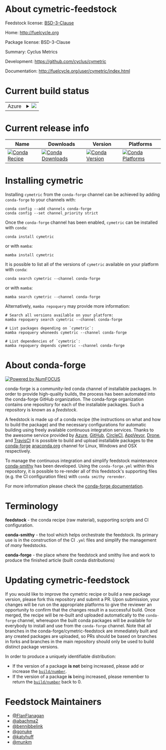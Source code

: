 About cymetric-feedstock
========================

Feedstock license: [BSD-3-Clause](https://github.com/conda-forge/cymetric-feedstock/blob/main/LICENSE.txt)

Home: http://fuelcycle.org

Package license: BSD-3-Clause

Summary: Cyclus Metrics

Development: https://github.com/cyclus/cymetric

Documentation: http://fuelcycle.org/user/cymetric/index.html

Current build status
====================


<table>
    
  <tr>
    <td>Azure</td>
    <td>
      <details>
        <summary>
          <a href="https://dev.azure.com/conda-forge/feedstock-builds/_build/latest?definitionId=4909&branchName=main">
            <img src="https://dev.azure.com/conda-forge/feedstock-builds/_apis/build/status/cymetric-feedstock?branchName=main">
          </a>
        </summary>
        <table>
          <thead><tr><th>Variant</th><th>Status</th></tr></thead>
          <tbody><tr>
              <td>linux_64_python3.10.____cpython</td>
              <td>
                <a href="https://dev.azure.com/conda-forge/feedstock-builds/_build/latest?definitionId=4909&branchName=main">
                  <img src="https://dev.azure.com/conda-forge/feedstock-builds/_apis/build/status/cymetric-feedstock?branchName=main&jobName=linux&configuration=linux%20linux_64_python3.10.____cpython" alt="variant">
                </a>
              </td>
            </tr><tr>
              <td>linux_64_python3.11.____cpython</td>
              <td>
                <a href="https://dev.azure.com/conda-forge/feedstock-builds/_build/latest?definitionId=4909&branchName=main">
                  <img src="https://dev.azure.com/conda-forge/feedstock-builds/_apis/build/status/cymetric-feedstock?branchName=main&jobName=linux&configuration=linux%20linux_64_python3.11.____cpython" alt="variant">
                </a>
              </td>
            </tr><tr>
              <td>linux_64_python3.12.____cpython</td>
              <td>
                <a href="https://dev.azure.com/conda-forge/feedstock-builds/_build/latest?definitionId=4909&branchName=main">
                  <img src="https://dev.azure.com/conda-forge/feedstock-builds/_apis/build/status/cymetric-feedstock?branchName=main&jobName=linux&configuration=linux%20linux_64_python3.12.____cpython" alt="variant">
                </a>
              </td>
            </tr><tr>
              <td>linux_64_python3.8.____cpython</td>
              <td>
                <a href="https://dev.azure.com/conda-forge/feedstock-builds/_build/latest?definitionId=4909&branchName=main">
                  <img src="https://dev.azure.com/conda-forge/feedstock-builds/_apis/build/status/cymetric-feedstock?branchName=main&jobName=linux&configuration=linux%20linux_64_python3.8.____cpython" alt="variant">
                </a>
              </td>
            </tr><tr>
              <td>linux_64_python3.9.____cpython</td>
              <td>
                <a href="https://dev.azure.com/conda-forge/feedstock-builds/_build/latest?definitionId=4909&branchName=main">
                  <img src="https://dev.azure.com/conda-forge/feedstock-builds/_apis/build/status/cymetric-feedstock?branchName=main&jobName=linux&configuration=linux%20linux_64_python3.9.____cpython" alt="variant">
                </a>
              </td>
            </tr>
          </tbody>
        </table>
      </details>
    </td>
  </tr>
</table>

Current release info
====================

| Name | Downloads | Version | Platforms |
| --- | --- | --- | --- |
| [![Conda Recipe](https://img.shields.io/badge/recipe-cymetric-green.svg)](https://anaconda.org/conda-forge/cymetric) | [![Conda Downloads](https://img.shields.io/conda/dn/conda-forge/cymetric.svg)](https://anaconda.org/conda-forge/cymetric) | [![Conda Version](https://img.shields.io/conda/vn/conda-forge/cymetric.svg)](https://anaconda.org/conda-forge/cymetric) | [![Conda Platforms](https://img.shields.io/conda/pn/conda-forge/cymetric.svg)](https://anaconda.org/conda-forge/cymetric) |

Installing cymetric
===================

Installing `cymetric` from the `conda-forge` channel can be achieved by adding `conda-forge` to your channels with:

```
conda config --add channels conda-forge
conda config --set channel_priority strict
```

Once the `conda-forge` channel has been enabled, `cymetric` can be installed with `conda`:

```
conda install cymetric
```

or with `mamba`:

```
mamba install cymetric
```

It is possible to list all of the versions of `cymetric` available on your platform with `conda`:

```
conda search cymetric --channel conda-forge
```

or with `mamba`:

```
mamba search cymetric --channel conda-forge
```

Alternatively, `mamba repoquery` may provide more information:

```
# Search all versions available on your platform:
mamba repoquery search cymetric --channel conda-forge

# List packages depending on `cymetric`:
mamba repoquery whoneeds cymetric --channel conda-forge

# List dependencies of `cymetric`:
mamba repoquery depends cymetric --channel conda-forge
```


About conda-forge
=================

[![Powered by
NumFOCUS](https://img.shields.io/badge/powered%20by-NumFOCUS-orange.svg?style=flat&colorA=E1523D&colorB=007D8A)](https://numfocus.org)

conda-forge is a community-led conda channel of installable packages.
In order to provide high-quality builds, the process has been automated into the
conda-forge GitHub organization. The conda-forge organization contains one repository
for each of the installable packages. Such a repository is known as a *feedstock*.

A feedstock is made up of a conda recipe (the instructions on what and how to build
the package) and the necessary configurations for automatic building using freely
available continuous integration services. Thanks to the awesome service provided by
[Azure](https://azure.microsoft.com/en-us/services/devops/), [GitHub](https://github.com/),
[CircleCI](https://circleci.com/), [AppVeyor](https://www.appveyor.com/),
[Drone](https://cloud.drone.io/welcome), and [TravisCI](https://travis-ci.com/)
it is possible to build and upload installable packages to the
[conda-forge](https://anaconda.org/conda-forge) [anaconda.org](https://anaconda.org/)
channel for Linux, Windows and OSX respectively.

To manage the continuous integration and simplify feedstock maintenance
[conda-smithy](https://github.com/conda-forge/conda-smithy) has been developed.
Using the ``conda-forge.yml`` within this repository, it is possible to re-render all of
this feedstock's supporting files (e.g. the CI configuration files) with ``conda smithy rerender``.

For more information please check the [conda-forge documentation](https://conda-forge.org/docs/).

Terminology
===========

**feedstock** - the conda recipe (raw material), supporting scripts and CI configuration.

**conda-smithy** - the tool which helps orchestrate the feedstock.
                   Its primary use is in the construction of the CI ``.yml`` files
                   and simplify the management of *many* feedstocks.

**conda-forge** - the place where the feedstock and smithy live and work to
                  produce the finished article (built conda distributions)


Updating cymetric-feedstock
===========================

If you would like to improve the cymetric recipe or build a new
package version, please fork this repository and submit a PR. Upon submission,
your changes will be run on the appropriate platforms to give the reviewer an
opportunity to confirm that the changes result in a successful build. Once
merged, the recipe will be re-built and uploaded automatically to the
`conda-forge` channel, whereupon the built conda packages will be available for
everybody to install and use from the `conda-forge` channel.
Note that all branches in the conda-forge/cymetric-feedstock are
immediately built and any created packages are uploaded, so PRs should be based
on branches in forks and branches in the main repository should only be used to
build distinct package versions.

In order to produce a uniquely identifiable distribution:
 * If the version of a package **is not** being increased, please add or increase
   the [``build/number``](https://docs.conda.io/projects/conda-build/en/latest/resources/define-metadata.html#build-number-and-string).
 * If the version of a package **is** being increased, please remember to return
   the [``build/number``](https://docs.conda.io/projects/conda-build/en/latest/resources/define-metadata.html#build-number-and-string)
   back to 0.

Feedstock Maintainers
=====================

* [@FlanFlanagan](https://github.com/FlanFlanagan/)
* [@abachma2](https://github.com/abachma2/)
* [@bennibbelink](https://github.com/bennibbelink/)
* [@gonuke](https://github.com/gonuke/)
* [@katyhuff](https://github.com/katyhuff/)
* [@munkm](https://github.com/munkm/)

